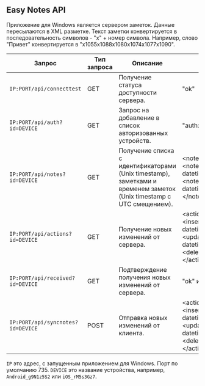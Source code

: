 ## Easy Notes API
Приложение для Windows является сервером заметок. Данные пересылаются в XML разметке. Текст заметки конвертируется в последовательность символов - "x" + номер символа. Например, слово "Привет" конвертируется в "x1055x1088x1080x1074x1077x1090".

| Запрос | Тип запроса | Описание | Значение / Статус |
| ------------- | ------------- | ------------- | ------------- |
| `IP:PORT/api/connecttest` | GET | Получение статуса доступности сервера. | "ok" |
| `IP:PORT/api/auth?id=DEVICE` | GET | Запрос на добавление в список авторизованных устройств. | "auth:ok" или "auth:denied" |
| `IP:PORT/api/notes?id=DEVICE` | GET | Получение списка с идентификаторами (Unix timestamp), заметками и временем заметок (Unix timestamp с UTC смещением). | &lt;notes&gt;<br>&lt;note id="1553285632" datetime="1553300032"&gt;x72x101x108x108x111&lt;/note&gt;<br>&lt;note id="1553248570" datetime="1553262970"&gt;x72x101x108x108x111&lt;/note&gt;<br>&lt;/notes&gt; |
| `IP:PORT/api/actions?id=DEVICE` | GET | Получение новых изменений от сервера. | &lt;actions&gt;<br>&lt;insert id="1553285632" datetime="1553300032"&gt;x72x101x108x108x111&lt;/insert&gt;<br>&lt;update id="1553248570" datetime="1553262970"&gt;x72x101x108x108x111&lt;/update&gt;<br>&lt;delete id="1553248570"&gt;&lt;/delete&gt;<br>&lt;/actions&gt; |
| `IP:PORT/api/received?id=DEVICE` | GET | Подтверждение получения новых изменений от сервера. | "ok" или "auth:denied" |
| `IP:PORT/api/syncnotes?id=DEVICE` | POST | Отправка новых изменений от клиента. | &lt;actions&gt;<br>&lt;insert id="1553285632" datetime="1553300032"&gt;x72x101x108x108x111&lt;/insert&gt;<br>&lt;update id="1553248570" datetime="1553262970"&gt;x72x101x108x108x111&lt;/update&gt;<br>&lt;delete id="1553248570"&gt;&lt;/delete&gt;<br>&lt;/actions&gt; |

`IP` это адрес, с запущенным приложением для Windows. Порт по умолчанию 735. `DEVICE` это название устройства, например, `Android_g9N1z5S2` или `iOS_rM5s3Gz7`.